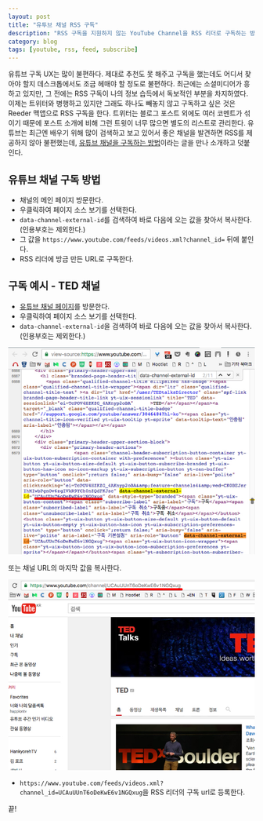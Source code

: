 ```yaml
---
layout: post
title: "유투브 채널 RSS 구독"
description: "RSS 구독을 지원하지 않는 YouTube Channel을 RSS 리더로 구독하는 방법을 예시와 함께 소개한다"
category: blog
tags: [youtube, rss, feed, subscribe]
---
```


유튜브 구독 UX는 많이 불편하다. 제대로 추천도 못 해주고 구독을 했는데도 어디서 찾아야 할지 데스크톱에서도 조금 헤매야 할 정도로 불편하다. 최근에는 소셜미디어가 흥하고 있지만, 그 전에는 RSS 구독이 나의 정보 습득에서 독보적인 부분을 차지하였다. 이제는 트위터와 병행하고 있지만 그래도 하나도 빼놓지 않고 구독하고 싶은 것은 Reeder 맥앱으로 RSS 구독을 한다. 트위터는 블로그 포스트 외에도 여러 코멘트가 섞이기 때문에 포스트 소개에 비해 그런 트윗이 너무 많으면 별도의 리스트로 관리한다. 유튜브는 최근엔 배우기 위해 많이 검색하고 보고 있어서 좋은 채널을 발견하면 RSS를 제공하지 않아 불편했는데, [유튜브 채널을 구독하는 방법](http://www.makeuseof.com/tag/how-to-create-an-rss-feed-for-any-youtube-channel/)이라는 글을 만나 소개하고 덧붙인다.

## 유튜브 채널 구독 방법

* 채널의 메인 페이지 방문한다.
* 우클릭하여 페이지 소스 보기를 선택한다.
* `data-channel-external-id`를 검색하여 바로 다음에 오는 값을 찾아서 복사한다.(인용부호는 제외한다.)
* 그 값을 `https://www.youtube.com/feeds/videos.xml?channel_id=` 뒤에 붙인다.
* RSS 리더에 방금 만든 URL로 구독한다.

## 구독 예시 - TED 채널

* [유튜브 채널 페이지](https://www.youtube.com/channel/UCAuUUnT6oDeKwE6v1NGQxug)를 방문한다.
* 우클릭하여 페이지 소스 보기를 선택한다.
* `data-channel-external-id`을 검색하여 바로 다음에 오는 값을 찾아서 복사한다.(인용부호는 제외한다.)

![채널 소스 보기](/images/posts/TED-YouTube-channel-src-view.jpg)

또는 채널 URL의 마지막 값을 복사한다.

![채널 URL](/images/posts/TED-YouTube-channel.jpg)

* `https://www.youtube.com/feeds/videos.xml?channel_id=UCAuUUnT6oDeKwE6v1NGQxug`을 RSS 리더의 구독 url로 등록한다.

끝!

